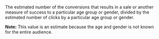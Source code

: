 The estimated number of the conversions that results in a sale or another measure of success to a particular age group or gender, divided by the estimated number of clicks by a particular age group or gender. 

**Note:** This value is an estimate because the age and gender is not known for the entire audience. 

